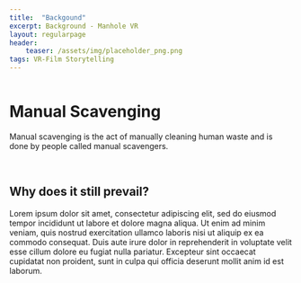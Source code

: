 ```yaml
---
title:  "Backgound"
excerpt: Background - Manhole VR
layout: regularpage
header:
    teaser: /assets/img/placeholder_png.png
tags: VR-Film Storytelling
---
```


<figure class="align-center" style="width:400px;">
  <img src="{{ site.url }}{{ site.baseurl }}/assets/img/mvrimages/manhole_title_hindi.png" alt="">
</figure> 


# <b>Manual Scavenging</b>

Manual scavenging is the act of manually cleaning human
waste and is done by people called manual scavengers.

<br>

## <b>Why does it still prevail?</b>

Lorem ipsum dolor sit amet, consectetur adipiscing elit, sed do eiusmod tempor incididunt ut labore et dolore magna aliqua. Ut enim ad minim veniam, quis nostrud exercitation ullamco laboris nisi ut aliquip ex ea commodo consequat. Duis aute irure dolor in reprehenderit in voluptate velit esse cillum dolore eu fugiat nulla pariatur. Excepteur sint occaecat cupidatat non proident, sunt in culpa qui officia deserunt mollit anim id est laborum.